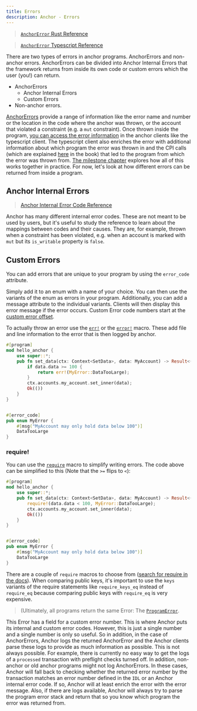 ```yaml
---
title: Errors
description: Anchor - Errors
---
```


> [`AnchorError` Rust Reference](https://docs.rs/safe-anchor-lang/latest/safe_anchor_lang/error/struct.AnchorError.html)

> [`AnchorError` Typescript Reference](https://safely-project.github.io/anchor/ts/classes/AnchorError.html)

There are two types of errors in anchor programs. AnchorErrors and non-anchor errors.
AnchorErrors can be divided into Anchor Internal Errors that the framework returns from inside its own code or
custom errors which the user (you!) can return.

- AnchorErrors
  - Anchor Internal Errors
  - Custom Errors
- Non-anchor errors.

[AnchorErrors](https://docs.rs/safe-anchor-lang/latest/safe_anchor_lang/error/struct.AnchorError.html) provide a range of information like the error name and number or the location in the code where the anchor was thrown, or the account that violated a constraint (e.g. a `mut` constraint). Once thrown inside the program, [you can access the error information](https://safely-project.github.io/anchor/ts/classes/AnchorError.html) in the anchor clients like the typescript client. The typescript client also enriches the error with additional information about which program the error was thrown in and the CPI calls (which are explained [here](./cross-program-invocations) in the book) that led to the program from which the error was thrown from. [The milestone chapter](./milestone_project_tic-tac-toe.md) explores how all of this works together in practice. For now, let's look at how different errors can be returned from inside a program.

## Anchor Internal Errors

> [Anchor Internal Error Code Reference](https://docs.rs/safe-anchor-lang/latest/safe_anchor_lang/error/enum.ErrorCode.html)

Anchor has many different internal error codes. These are not meant to be used by users, but it's useful to study the reference to learn about the mappings between codes and their causes. They are, for example, thrown when a constraint has been violated, e.g. when an account is marked with `mut` but its `is_writable` property is `false`.

## Custom Errors

You can add errors that are unique to your program by using the `error_code` attribute.

Simply add it to an enum with a name of your choice. You can then use the variants of the enum as errors in your program. Additionally, you can add a message attribute to the individual variants. Clients will then display this error message if the error occurs. Custom Error code numbers start at the [custom error offset](https://docs.rs/safe-anchor-lang/latest/safe_anchor_lang/error/constant.ERROR_CODE_OFFSET.html).

To actually throw an error use the [`err!`](https://docs.rs/safe-anchor-lang/latest/safe_anchor_lang/macro.err.html) or the [`error!`](https://docs.rs/safe-anchor-lang/latest/safe_anchor_lang/prelude/macro.error.html) macro. These add file and line information to the error that is then logged by anchor.

```rust
#[program]
mod hello_anchor {
    use super::*;
    pub fn set_data(ctx: Context<SetData>, data: MyAccount) -> Result<()> {
        if data.data >= 100 {
            return err!(MyError::DataTooLarge);
        }
        ctx.accounts.my_account.set_inner(data);
        Ok(())
    }
}


#[error_code]
pub enum MyError {
    #[msg("MyAccount may only hold data below 100")]
    DataTooLarge
}
```

### require!

You can use the [`require`](https://docs.rs/safe-anchor-lang/latest/safe_anchor_lang/macro.require.html) macro to simplify writing errors. The code above can be simplified to this (Note that the `>=` flips to `<`):

```rust
#[program]
mod hello_anchor {
    use super::*;
    pub fn set_data(ctx: Context<SetData>, data: MyAccount) -> Result<()> {
        require!(data.data < 100, MyError::DataTooLarge);
        ctx.accounts.my_account.set_inner(data);
        Ok(())
    }
}


#[error_code]
pub enum MyError {
    #[msg("MyAccount may only hold data below 100")]
    DataTooLarge
}
```

There are a couple of `require` macros to choose from ([search for require in the docs](https://docs.rs/safe-anchor-lang/latest/safe_anchor_lang/?search=require)). When comparing public keys, it's important to use the `keys` variants of the require statements like `require_keys_eq` instead of `require_eq` because comparing public keys with `require_eq` is very expensive.

> (Ultimately, all programs return the same Error: The [`ProgramError`](https://docs.rs/safecoin-program/latest/safecoin_program/program_error/enum.ProgramError.html).

This Error has a field for a custom error number. This is where Anchor puts its internal and custom error codes. However, this is just a single number and a single number is only so useful. So in addition, in the case of AnchorErrors, Anchor logs the returned AnchorError and the Anchor clients parse these logs to provide as much information as possible. This is not always possible. For example, there is currently no easy way to get the logs of a `processed` transaction with preflight checks turned off. In addition, non-anchor or old anchor programs might not log AnchorErrors. In these cases, Anchor will fall back to checking whether the returned error number by the transaction matches an error number defined in the `IDL` or an Anchor internal error code. If so, Anchor will at least enrich the error with the error message. Also, if there are logs available, Anchor will always try to parse the program error stack and return that so you know which program the error was returned from.
